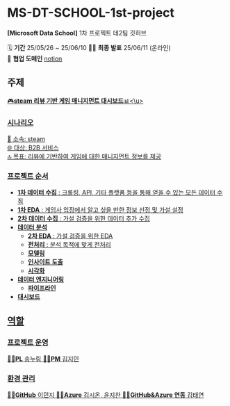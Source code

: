 # MS-DT-SCHOOL-1st-project
**[Microsoft Data School]**
1차 프로젝트 데2팀 깃허브

🗓️ **기간** 25/05/26 ~ 25/06/10 🧑‍🏫 **최종 발표** 25/06/11 (온라인)   
🤝 **협업 도메인** [notion](https://www.notion.so/1-1ef68ae1b2338093865fd3800500753a "데2팀 notion")

## 주제
<u>🎮**steam 리뷰 기반 게임 매니지먼트 대시보드**📊<\u>

### 시나리오
🏢 소속: steam    
🌐 대상: B2B 서비스    
🔝 목표: 리뷰에 기반하여 게임에 대한 매니지먼트 정보를 제공

### 프로젝트 순서
* **1차 데이터 수집** : 크롤링, API, 기타 플랫폼 등을 통해 얻을 수 있는 모든 데이터 수짐
* **1차 EDA** : 게임사 입장에서 알고 싶을 만한 정보 선정 및 가설 설정
* **2차 데이터 수집** : 가설 검증을 위한 데이터 추가 수집
* **데이터 분석**
  * **2차 EDA** : 가설 검증을 위한 EDA
  * **전처리** : 분석 목적에 맞게 전처리
  * **모델링**
  * **인사이트 도출**
  * **시각화**
* **데이터 엔지니어링**
  * **파이프라인**
* **대시보드**

## 역할
### 프로젝트 운영
👩‍🎓**PL** 송누림
👨‍🎓**PM** 김지민

### 환경 관리
👩‍💻**GitHub** 이민지
👨‍💻**Azure** 김시온, 윤지찬
👩‍💻**GitHub&Azure 연동** 김태연
